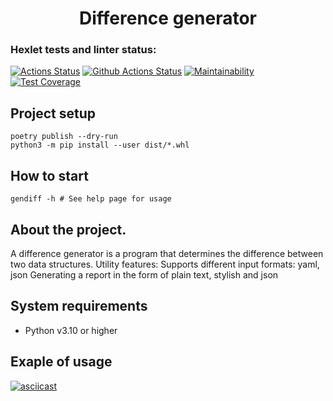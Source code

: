 <h1 align="center">Difference generator</h1>

### Hexlet tests and linter status:
[![Actions Status](https://github.com/bloodywd/python-project-50/actions/workflows/hexlet-check.yml/badge.svg)](https://github.com/bloodywd/python-project-50/actions)
[![Github Actions Status](https://github.com/bloodywd/python-project-50/actions/workflows/pyci.yml/badge.svg)](https://github.com/bloodywd/python-project-50/actions)
[![Maintainability](https://api.codeclimate.com/v1/badges/19f27d4b55055c9f553c/maintainability)](https://codeclimate.com/github/bloodywd/python-project-50/maintainability)
[![Test Coverage](https://api.codeclimate.com/v1/badges/19f27d4b55055c9f553c/test_coverage)](https://codeclimate.com/github/bloodywd/python-project-50/test_coverage)

## Project setup

```
poetry publish --dry-run
python3 -m pip install --user dist/*.whl
```

## How to start

```
gendiff -h # See help page for usage
```

## About the project.

A difference generator is a program that determines the difference between two data structures.
Utility features:
Supports different input formats: yaml, json
Generating a report in the form of plain text, stylish and json

## System requirements

- Python v3.10 or higher

## Exaple of usage

[![asciicast](https://asciinema.org/a/XHuigUFdN1jBEpFXM8ivyhCsD.svg)](https://asciinema.org/a/XHuigUFdN1jBEpFXM8ivyhCsD)